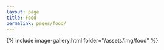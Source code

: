 ```yaml
---
layout: page
title: Food
permalink: pages/food/
---
```



{% include image-gallery.html folder="/assets/img/food" %}
